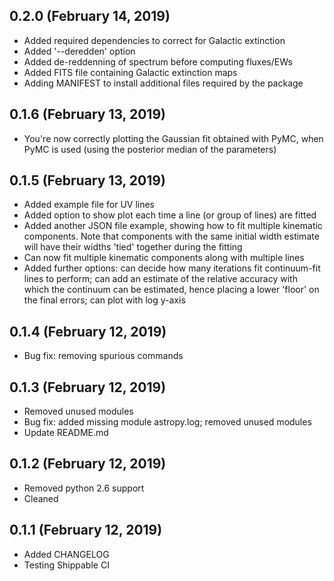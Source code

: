 ## 0.2.0 (February 14, 2019)
  - Added required dependencies to correct for Galactic extinction
  - Added '--deredden' option
  - Added de-reddenning of spectrum before computing fluxes/EWs
  - Added FITS file containing Galactic extinction maps
  - Adding MANIFEST to install additional files required by the package

## 0.1.6 (February 13, 2019)
  - You're now correctly plotting the Gaussian fit obtained with PyMC, when PyMC is used (using the posterior median of the parameters)

## 0.1.5 (February 13, 2019)
  - Added example file for UV lines
  - Added option to show plot each time a line (or group of lines) are fitted
  - Added another JSON file example, showing how to fit multiple kinematic components. Note that components with the same initial width estimate will have their widths 'tied' together during the fitting
  - Can now fit multiple kinematic components along with multiple lines
  - Added further options: can decide how many iterations fit continuum-fit lines to perform; can add an estimate of the relative accuracy with which the continuum can be estimated, hence placing a lower 'floor' on the final errors; can plot with log y-axis

## 0.1.4 (February 12, 2019)
  - Bug fix: removing spurious commands

## 0.1.3 (February 12, 2019)
  - Removed unused modules
  - Bug fix: added missing module astropy.log; removed unused modules
  - Update README.md

## 0.1.2 (February 12, 2019)
  - Removed python 2.6 support
  - Cleaned

## 0.1.1 (February 12, 2019)
  - Added CHANGELOG
  - Testing Shippable CI
